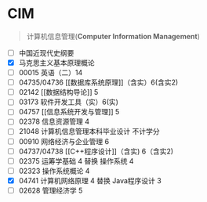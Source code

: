 # CIM

>计算机信息管理(**Computer Information Management**)

- [ ] 中国近现代史纲要
- [x] 马克思主义基本原理概论
- [ ] 00015 英语（二）14
- [ ] 04735/04736 [[数据库系统原理]]（含实）6(含实2)
- [ ] 02142 [[数据结构导论]] 5
- [ ] 03173 软件开发工具（实）6(实)
- [ ] 04757 [[信息系统开发与管理]] 5
- [ ] 02378 信息资源管理 4
- [ ] 21048 计算机信息管理本科毕业设计 不计学分
- [ ] 00910 网络经济与企业管理 6
- [ ] 04737/04738 [[C++程序设计]]（含实) 6（含实2)
- [ ] 02375 运筹学基础 4 替换 操作系统 4
- [ ] 02323 操作系统概论 4 
- [x] 04741 计算机网络原理 4 替换 Java程序设计 3
- [ ] 02628 管理经济学 5